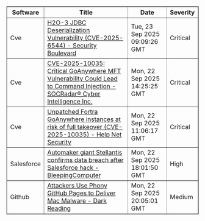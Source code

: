 <table border="1" style="width:100%; border-collapse: collapse;">
<thead>
<tr>
<th>Software</th>
<th>Title</th>
<th>Date</th>
<th>Severity</th>
</tr>
</thead>
<tbody><tr>
<td>Cve</td>
<td><a href="https://news.google.com/rss/articles/CBMimAFBVV95cUxObnlKaFVKZFFiTXgxbjBnWnd2XzlMYlBGWGxCeWtXMzMwalNNZWpXR3VRZEN0SGhhMEtDOVItSHFiUlRsQkJPYXFrdWRmWENhR3VMN1ZVSHBOT3N4eUVjN2lHenU2TlNmRGcwUUR0WFNQd2NIYzVHMHpEZW1RcjloLVV0Qkh1bmQ5SDd0QmNtTnRpOVhjNEl1UQ?oc=5">H2O-3 JDBC Deserialization Vulnerability (CVE-2025-6544) - Security Boulevard</a></td>
<td>Tue, 23 Sep 2025 09:09:26 GMT</td>
<td>Critical</td>
</tr>
<tr>
<td>Cve</td>
<td><a href="https://news.google.com/rss/articles/CBMifkFVX3lxTE9mbU45Vy01a1dQZC1zZEJrM0owQkhqZG5iMzBLZzZ3UElrQmdQU1AyWXVDTWdBLW55cTZNMlVad2pwdUtKcDZVYmhETGhISEhaTTR4NEE2dVdseEJBalBkRHQwQXFVRGhQaHF4S2VRNGNQUmRpWVNLUEhqeGl4UQ?oc=5">CVE-2025-10035: Critical GoAnywhere MFT Vulnerability Could Lead to Command Injection - SOCRadar® Cyber Intelligence Inc.</a></td>
<td>Mon, 22 Sep 2025 14:25:25 GMT</td>
<td>Critical</td>
</tr>
<tr>
<td>Cve</td>
<td><a href="https://news.google.com/rss/articles/CBMilAFBVV95cUxPcU5wdkhJQWtmc1IxSjFzN01UNV9OUUZDVk1wUzZxcmZnZWhPWXMxU0xQaklGc0pIUTI3YmZ5cVFoQVRlRE5MamNXZEZ3UU0zWGVEc3hyS3MtTTBrNW85cmFZaHM0Q0ZMMEI2WExNN2czOW1iM2hlUDgxbDNKMFVZbDdpWU9WWjRvRHBESGRoUkF0OXJJ?oc=5">Unpatched Fortra GoAnywhere instances at risk of full takeover (CVE-2025-10035) - Help Net Security</a></td>
<td>Mon, 22 Sep 2025 11:06:17 GMT</td>
<td>Critical</td>
</tr>
<tr>
<td>Salesforce</td>
<td><a href="https://news.google.com/rss/articles/CBMiuAFBVV95cUxNZFJxZ0VnQjY1cXFGVnBKX2w0bXpBZGxCbkFtZlBzTk1nTmpuVjVNdnFmY3BhVjBVb1hIYU5lVVNJT09HRm5HeGgtdVhDNkRHVFQ3MnRrNHJVWTMxNzdRWEJHb05udnRDYUx6dzlDRXBHcHkzU19LNXpWWGNhdElPMHBySXdobTZralBGYkxqUVRhc19JdVRnOTU4SmYwX0p2NXlMbVd5ZWVQUV9PdWxxMGIwYTd1R3Zf0gG-AUFVX3lxTE9CUWJfazNaWE5pRnZXamlyV3FiSjJoSkpjczRlZjV2R01uUDhMdDdRMERvSUVabDB5Q0xQRjFiNFIyczZxcXZxX1VHNVdselYxZVEzdlBpSnZkOGZ1RkJjRUUybkpXOWlmOUZoaDZtdW5FSjV0b0t3bEIzd011bTRrVGxIMU5qZG93dTU3OEduMVotb2VqQ1VtREstN245dnJma1g2VHJJaXV5RGNja1JFNGxiQ0dEdF9FdzNGVmc?oc=5">Automaker giant Stellantis confirms data breach after Salesforce hack - BleepingComputer</a></td>
<td>Mon, 22 Sep 2025 18:01:50 GMT</td>
<td>High</td>
</tr>
<tr>
<td>Github</td>
<td><a href="https://news.google.com/rss/articles/CBMikwFBVV95cUxPWTdSQmpMS2VyaUR3V1RxZEFxNWJtUEdRWERFWWhCSi1jRktZTzZqSmV6TFd4MlVINk84Q004U1U4SDBiQmFaOWRPa083WWhaZW1BUkFHN2Z4Z2k3MkVLZHRvXzZ6ZHphTndvenR1ODVpQ3haMHUxTWdnUUVQdzRnS01naFh6U2FnLUE1c2hyTnFQa3c?oc=5">Attackers Use Phony GitHub Pages to Deliver Mac Malware - Dark Reading</a></td>
<td>Mon, 22 Sep 2025 20:05:01 GMT</td>
<td>Medium</td>
</tr>
</tbody>
</table>